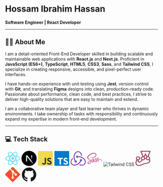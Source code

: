 <h1 align="left">Hossam Ibrahim Hassan</h1>

<p align="left">
   <b>Software Engineer | React Developer</b>
</p>

---

<h2 align="left">👨‍💻 About Me</h2>

<p align="left">
  I am a detail-oriented Front-End Developer skilled in building scalable and maintainable web applications with 
  <b>React.js</b> and <b>Next.js</b>. Proficient in <b>JavaScript (ES6+)</b>, <b>TypeScript</b>, <b>HTML5</b>, <b>CSS3</b>, 
  <b>Sass</b>, and <b>Tailwind CSS</b>, I specialize in creating responsive, accessible, and pixel-perfect user interfaces.
</p>

<p align="left">
  I have hands-on experience with unit testing using <b>Jest</b>, version control with <b>Git</b>, and translating 
  <b>Figma</b> designs into clean, production-ready code. Passionate about performance, clean code, and best practices, 
  I strive to deliver high-quality solutions that are easy to maintain and extend.
</p>

<p align="left">
  I am a collaborative team player and fast learner who thrives in dynamic environments. I take ownership of tasks with 
  responsibility and continuously expand my expertise in modern front-end development.
</p>

---

<h2 align="left">💻 Tech Stack</h2>

<div align="left">
  <img src="https://raw.githubusercontent.com/devicons/devicon/master/icons/react/react-original.svg" height="50" alt="React" />
  <img src="https://raw.githubusercontent.com/devicons/devicon/master/icons/nextjs/nextjs-original.svg" height="50" alt="Next.js" />
  <img src="https://raw.githubusercontent.com/devicons/devicon/master/icons/javascript/javascript-original.svg" height="50" alt="JavaScript" />
  <img src="https://raw.githubusercontent.com/devicons/devicon/master/icons/typescript/typescript-original.svg" height="50" alt="TypeScript" />
  <img src="https://raw.githubusercontent.com/devicons/devicon/master/icons/redux/redux-original.svg" height="50" alt="Redux" />
  <img src="https://raw.githubusercontent.com/devicons/devicon/master/icons/sass/sass-original.svg" height="50" alt="Sass" />
  <img src="https://img.shields.io/badge/TailwindCSS-06B6D4?style=for-the-badge&logo=tailwindcss&logoColor=white" height="30" alt="Tailwind CSS" />
  <img src="https://raw.githubusercontent.com/devicons/devicon/master/icons/jest/jest-plain.svg" height="50" alt="Jest" />
  <img src="https://raw.githubusercontent.com/devicons/devicon/master/icons/git/git-original.svg" height="50" alt="Git" />
  <img src="https://raw.githubusercontent.com/devicons/devicon/master/icons/github/github-original.svg" height="50" alt="GitHub" />
</div>

